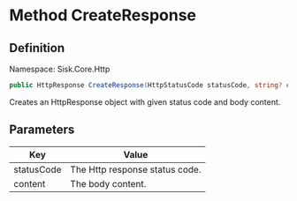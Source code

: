 # Method CreateResponse

## Definition
Namespace: Sisk.Core.Http

```csharp
public HttpResponse CreateResponse(HttpStatusCode statusCode, string? content)
```

Creates an HttpResponse object with given status code and body content.

## Parameters

| Key | Value |
| --- | --- |
| statusCode | The Http response status code. | 
| content | The body content. | 

